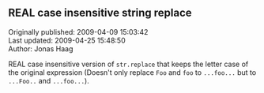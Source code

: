 ## REAL case insensitive string replace  
Originally published: 2009-04-09 15:03:42  
Last updated: 2009-04-25 15:48:50  
Author: Jonas Haag  
  
REAL case insensitive version of `str.replace` that keeps the letter case of the original expression (Doesn't only replace `Foo` and `foo` to `...foo...` but to `...Foo..` and `...foo...`).